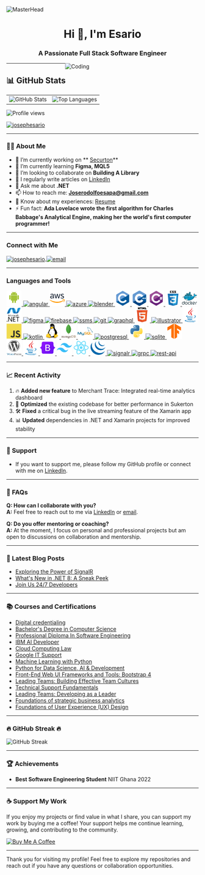 ![MasterHead](https://media.licdn.com/dms/image/v2/D4D16AQHnUSNW1noCkg/profile-displaybackgroundimage-shrink_350_1400/profile-displaybackgroundimage-shrink_350_1400/0/1700843972367?e=1729728000&v=beta&t=Ua3Vq24gN4UkuWtclzOOI_WkVPvA7r0wre8PbWl8vL8)

<h1 align="center">Hi 👋, I'm Esario</h1>
<h3 align="center">A Passionate Full Stack Software Engineer</h3>

<img align="right" alt="Coding" width="350" src="https://th.bing.com/th/id/R.81178b47a8598f0c81c4799f2cdd4057?rik=5cuVK%2bfI%2bsPqqw&pid=ImgRaw&r=0"/>

---

## 📊 GitHub Stats

<table>
  <tr>
    <td>
      <img src="https://github-readme-stats.vercel.app/api?username=josephesario&show_icons=true&hide_title=true&hide=prs,issues&count_private=true&theme=dark" alt="GitHub Stats" />
    </td>
    <td>
      <img src="https://github-readme-stats.vercel.app/api/top-langs/?username=josephesario&layout=compact&theme=dark" alt="Top Languages" />
    </td>
  </tr>
</table>

<p align="left">
  <img src="https://komarev.com/ghpvc/?username=josephesario&label=Profile%20views&color=0e75b6&style=flat" alt="Profile views"/>
</p>

<p align="left">
  <a href="https://github.com/ryo-ma/github-profile-trophy">
    <img src="https://github-profile-trophy.vercel.app/?username=josephesario" alt="josephesario" />
  </a>
</p>

---

### 👨‍💻 About Me
- 🔭 I’m currently working on ** [Securton](https://www.nuget.org/packages?q=securton)**
- 🌱 I’m currently learning **Figma, MQL5**
- 👯 I’m looking to collaborate on **Building A Library**
- 📝 I regularly write articles on [LinkedIn](https://www.linkedin.com/groups/12882793/)
- 💬 Ask me about **.NET**
- 📫 How to reach me: **Joserodolfoesapa@gmail.com**
- 📄 Know about my experiences: [Resume](https://drive.google.com/file/d/1cUKefmDh5MEaAoCwVx7J12GKIUUNRcKH/view?usp=sharing)
- ⚡ Fun fact: **Ada Lovelace wrote the first algorithm for Charles Babbage's Analytical Engine, making her the world's first computer programmer!**

---

### Connect with Me
<p>
  <a href="https://instagram.com/joseph_esario" target="blank">
    <img align="center" src="https://raw.githubusercontent.com/rahuldkjain/github-profile-readme-generator/master/src/images/icons/Social/instagram.svg" alt="josephesario" height="30" width="40" />
  </a>
  <a href="mailto:Joserodolfoesapa@gmail.com" target="blank">
    <img align="center" src="https://th.bing.com/th/id/R.4d6db56fe0851ae7635b0dfd1cd86a72?rik=lK4d8jxpm0EqAw&pid=ImgRaw&r=0" alt="email" height="30" width="40" />
  </a>
</p>

---

### Languages and Tools
<p align="left">
  <a href="https://developer.android.com" target="_blank" rel="noreferrer">
    <img src="https://raw.githubusercontent.com/devicons/devicon/master/icons/android/android-original-wordmark.svg" alt="android" width="40" height="40"/>
  </a>
  <a href="https://angular.io" target="_blank" rel="noreferrer">
    <img src="https://angular.io/assets/images/logos/angular/angular.svg" alt="angular" width="40" height="40"/>
  </a>
  <a href="https://aws.amazon.com" target="_blank" rel="noreferrer">
    <img src="https://raw.githubusercontent.com/devicons/devicon/master/icons/amazonwebservices/amazonwebservices-original-wordmark.svg" alt="aws" width="40" height="40"/>
  </a>
  <a href="https://azure.microsoft.com/en-in/" target="_blank" rel="noreferrer">
    <img src="https://www.vectorlogo.zone/logos/microsoft_azure/microsoft_azure-icon.svg" alt="azure" width="40" height="40"/>
  </a>
  <a href="https://www.blender.org/" target="_blank" rel="noreferrer">
    <img src="https://download.blender.org/branding/community/blender_community_badge_white.svg" alt="blender" width="40" height="40"/>
  </a>
  <a href="https://www.cprogramming.com/" target="_blank" rel="noreferrer">
    <img src="https://raw.githubusercontent.com/devicons/devicon/master/icons/c/c-original.svg" alt="c" width="40" height="40"/>
  </a>
  <a href="https://www.w3schools.com/cpp/" target="_blank" rel="noreferrer">
    <img src="https://raw.githubusercontent.com/devicons/devicon/master/icons/cplusplus/cplusplus-original.svg" alt="cplusplus" width="40" height="40"/>
  </a>
  <a href="https://www.w3schools.com/cs/" target="_blank" rel="noreferrer">
    <img src="https://raw.githubusercontent.com/devicons/devicon/master/icons/csharp/csharp-original.svg" alt="csharp" width="40" height="40"/>
  </a>
  <a href="https://www.w3schools.com/css/" target="_blank" rel="noreferrer">
    <img src="https://raw.githubusercontent.com/devicons/devicon/master/icons/css3/css3-original-wordmark.svg" alt="css3" width="40" height="40"/>
  </a>
  <a href="https://www.docker.com/" target="_blank" rel="noreferrer">
    <img src="https://raw.githubusercontent.com/devicons/devicon/master/icons/docker/docker-original-wordmark.svg" alt="docker" width="40" height="40"/>
  </a>
  <a href="https://dotnet.microsoft.com/" target="_blank" rel="noreferrer">
    <img src="https://raw.githubusercontent.com/devicons/devicon/master/icons/dot-net/dot-net-original-wordmark.svg" alt="dotnet" width="40" height="40"/>
  </a>
  <a href="https://www.figma.com/" target="_blank" rel="noreferrer">
    <img src="https://www.vectorlogo.zone/logos/figma/figma-icon.svg" alt="figma" width="40" height="40"/>
  </a>
  <a href="https://firebase.google.com/" target="_blank" rel="noreferrer">
    <img src="https://www.vectorlogo.zone/logos/firebase/firebase-icon.svg" alt="firebase" width="40" height="40"/>
  </a>
  <a href="https://learn.microsoft.com/en-us/sql/ssms/sql-server-management-studio-ssms" target="_blank" rel="noreferrer">
    <img src="https://th.bing.com/th/id/R.07ff0efc149a62a75a76c8010546a169?rik=hMjfTNrguIP4Dg&pid=ImgRaw&r=0" alt="ssms" width="40" height="40"/>
</a>

  <a href="https://git-scm.com/" target="_blank" rel="noreferrer">
    <img src="https://www.vectorlogo.zone/logos/git-scm/git-scm-icon.svg" alt="git" width="40" height="40"/>
  </a>
  <a href="https://graphql.org" target="_blank" rel="noreferrer">
    <img src="https://www.vectorlogo.zone/logos/graphql/graphql-icon.svg" alt="graphql" width="40" height="40"/>
  </a>
  <a href="https://www.w3.org/html/" target="_blank" rel="noreferrer">
    <img src="https://raw.githubusercontent.com/devicons/devicon/master/icons/html5/html5-original-wordmark.svg" alt="html5" width="40" height="40"/>
  </a>
  <a href="https://www.adobe.com/in/products/illustrator.html" target="_blank" rel="noreferrer">
    <img src="https://www.vectorlogo.zone/logos/adobe_illustrator/adobe_illustrator-icon.svg" alt="illustrator" width="40" height="40"/>
  </a>
  <a href="https://www.java.com" target="_blank" rel="noreferrer">
    <img src="https://raw.githubusercontent.com/devicons/devicon/master/icons/java/java-original.svg" alt="java" width="40" height="40"/>
  </a>
  <a href="https://developer.mozilla.org/en-US/docs/Web/JavaScript" target="_blank" rel="noreferrer">
    <img src="https://raw.githubusercontent.com/devicons/devicon/master/icons/javascript/javascript-original.svg" alt="javascript" width="40" height="40"/>
  </a>
  <a href="https://kotlinlang.org/" target="_blank" rel="noreferrer">
    <img src="https://upload.wikimedia.org/wikipedia/commons/7/74/Kotlin_Icon.png" alt="kotlin" width="40" height="40"/>
  </a>
  <a href="https://www.linux.org/" target="_blank" rel="noreferrer">
    <img src="https://raw.githubusercontent.com/devicons/devicon/master/icons/linux/linux-original.svg" alt="linux" width="40" height="40"/>
  </a>

  <a href="https://www.mongodb.com/" target="_blank" rel="noreferrer">
    <img src="https://raw.githubusercontent.com/devicons/devicon/master/icons/mongodb/mongodb-original-wordmark.svg" alt="mongodb" width="40" height="40"/>
  </a>
  <a href="https://www.mysql.com/" target="_blank" rel="noreferrer">
    <img src="https://raw.githubusercontent.com/devicons/devicon/master/icons/mysql/mysql-original-wordmark.svg" alt="mysql" width="40" height="40"/>
  </a>
  <a href="https://www.postgresql.org/" target="_blank" rel="noreferrer">
    <img src="https://www.vectorlogo.zone/logos/postgresql/postgresql-icon.svg" alt="postgresql" width="40" height="40"/>
  </a>
  <a href="https://www.python.org" target="_blank" rel="noreferrer">
    <img src="https://raw.githubusercontent.com/devicons/devicon/master/icons/python/python-original.svg" alt="python" width="40" height="40"/>
  </a>
  <a href="https://www.sqlite.org/" target="_blank" rel="noreferrer">
    <img src="https://www.vectorlogo.zone/logos/sqlite/sqlite-icon.svg" alt="sqlite" width="40" height="40"/>
  </a>
  <a href="https://www.tensorflow.org" target="_blank" rel="noreferrer">
    <img src="https://raw.githubusercontent.com/devicons/devicon/master/icons/tensorflow/tensorflow-original.svg" alt="tensorflow" width="40" height="40"/>
  </a>

  <a href="https://wordpress.org/" target="_blank" rel="noreferrer">
    <img src="https://raw.githubusercontent.com/devicons/devicon/master/icons/wordpress/wordpress-original.svg" alt="wordpress" width="40" height="40"/>
  </a>

  
  <a href="https://www.oracle.com/java/" target="_blank" rel="noreferrer">
      <img src="https://raw.githubusercontent.com/devicons/devicon/master/icons/java/java-original.svg" alt="java" width="40" height="40"/>
  </a>
  
  <a href="https://getbootstrap.com/" target="_blank" rel="noreferrer">
      <img src="https://raw.githubusercontent.com/devicons/devicon/master/icons/bootstrap/bootstrap-original.svg" alt="bootstrap" width="40" height="40"/>
  </a>
  
  <a href="https://tailwindcss.com/" target="_blank" rel="noreferrer">
      <img src="https://raw.githubusercontent.com/devicons/devicon/master/icons/tailwindcss/tailwindcss-original.svg" alt="tailwindcss" width="40" height="40"/>
  </a>
  
  <a href="https://reactjs.org/" target="_blank" rel="noreferrer">
      <img src="https://raw.githubusercontent.com/devicons/devicon/master/icons/react/react-original.svg" alt="react" width="40" height="40"/>
  </a>
  
  <a href="https://jquery.com/" target="_blank" rel="noreferrer">
      <img src="https://raw.githubusercontent.com/devicons/devicon/master/icons/jquery/jquery-original.svg" alt="jquery" width="40" height="40"/>
  </a>
  
  <a href="https://learn.microsoft.com/en-us/aspnet/signalr/" target="_blank" rel="noreferrer">
      <img src="https://camo.githubusercontent.com/7756f4d96fbae10fad3ffb32fe76b870f037f5d3c77050786ff2d70b7c25d26c/68747470733a2f2f646f63732e6d6963726f736f66742e636f6d2f73762d73652f617a7572652f6d656469612f696e6465782f617a7572652d7369676e616c722e737667" alt="signalr" width="40" height="40"/>
  </a>
  
  <a href="https://grpc.io/" target="_blank" rel="noreferrer">
      <img src="https://miro.medium.com/v2/resize:fit:800/1*M7czUa8kD4sY6IATtiXGuw.png" alt="grpc" width="40" height="40"/>
  </a>
  
  <a href="https://restfulapi.net/" target="_blank" rel="noreferrer">
      <img src="https://e7.pngegg.com/pngimages/860/943/png-clipart-representational-state-transfer-application-programming-interface-drupal-laravel-github-github-blue-text.png" alt="rest-api" width="40" height="40"/>
  </a>

  
</p>

---

### 📈 Recent Activity
<!--START_SECTION:activity-->
1. 🔥 **Added new feature** to Merchant Trace: Integrated real-time analytics dashboard
2. 🌟 **Optimized** the existing codebase for better performance in Sukerton
3. 🛠️ **Fixed** a critical bug in the live streaming feature of the Xamarin app
4. 📊 **Updated** dependencies in .NET and Xamarin projects for improved stability
<!--END_SECTION:activity-->

---

### 🤝 Support
- If you want to support me, please follow my GitHub profile or connect with me on [LinkedIn](https://www.linkedin.com/groups/12882793/).


---

### 💬 FAQs
**Q: How can I collaborate with you?**  
**A:** Feel free to reach out to me via [LinkedIn](https://www.linkedin.com/groups/12882793/) or [email](mailto:Joserodolfoesapa@gmail.com).

**Q: Do you offer mentoring or coaching?**  
**A:** At the moment, I focus on personal and professional projects but am open to discussions on collaboration and mentorship.

---

### 📖 Latest Blog Posts
<!-- BLOG-POST-LIST:START -->
- [Exploring the Power of SignalR](https://www.linkedin.com/feed/update/urn:li:activity:7130695583220068352?utm_source=share&utm_medium=member_desktop)
- [What's New in .NET 8: A Sneak Peek](https://www.linkedin.com/feed/update/urn:li:activity:7103374441178402816?utm_source=share&utm_medium=member_desktop)
- [Join Us 24/7 Developers](https://www.linkedin.com/groups/12882793/)
<!-- BLOG-POST-LIST:END -->

---

### 📚 Courses and Certifications
- [Digital credentialing](https://www.credly.com/users/jose-rodolfo-esapa-riochi)
- [Bachelor's Degree in Computer Science](https://www.uopeople.edu/)
- [Professional Diploma In Software Engineering](https://www.niit.com/ghana)
- [IBM AI Developer](https://coursera.org/share/5ad9a0bbc1094e5aac2efe615b2f4a4c)
- [Cloud Computing Law](https://coursera.org/share/07d839713525dd58d5d774131d9fc01b)
- [Google IT Support](https://coursera.org/share/bf3c2261e993663df8bdc140c0a4ad43)
- [Machine Learning with Python](https://coursera.org/share/024b7ad35e11e65979d24820651d0623)
- [Python for Data Science, AI & Development](https://coursera.org/share/5efcfbf8923aa3bb742d39a3414228aa)
- [Front-End Web UI Frameworks and Tools: Bootstrap 4](https://coursera.org/share/7364bbb79271523cb25c6e8216b3f970)
- [Leading Teams: Building Effective Team Cultures](https://coursera.org/share/31627f7de475d8166255c2a5ce7893ed)
- [Technical Support Fundamentals](https://coursera.org/share/b61a241ffd5b7879f35d411c252e4666)
- [Leading Teams: Developing as a Leader](https://coursera.org/share/be38ef92d31de8f8b0bb5b9d87272540)
- [Foundations of strategic business analytics](https://coursera.org/share/e4c794fe63a6cc3d9a227ac501d58725)
- [Foundations of User Experience (UX) Design](https://coursera.org/share/189f83af4ec8584d39cfcab5879e5515)

  

---

### 🔥 GitHub Streak 🔥
![GitHub Streak](https://github-readme-streak-stats.herokuapp.com/?user=Josephesario&theme=highcontrast&hide_border=true&background=0D1117&stroke=7E37D8&ring=FFA500&fire=DD2727&currStreakLabel=FFA500)

---


### 🏆 Achievements
- **Best Software Engineering Student** NIIT Ghana 2022

---

### ☕ Support My Work
If you enjoy my projects or find value in what I share, you can support my work by buying me a coffee! Your support helps me continue learning, growing, and contributing to the community.

<a href="https://www.buymeacoffee.com/esario">
  <img src="https://img.shields.io/badge/Buy%20Me%20a%20Coffee-%23FFDD00?style=for-the-badge&logo=buy-me-a-coffee&logoColor=black" alt="Buy Me A Coffee" style="width:200px;height:50px;">
</a>


---

Thank you for visiting my profile! Feel free to explore my repositories and reach out if you have any questions or collaboration opportunities.

